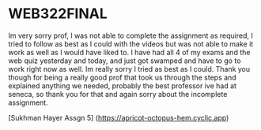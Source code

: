 # WEB322FINAL

Im very sorry prof, I was not able to complete the assignment as required, I tried to follow as best as I could with the videos but was not able to make it work as well as I would have liked to. I have had all 4 of my exams and the web quiz yesterday and today, and just got swamped and have to go to work right now as well. Im really sorry I tried as best as I could. Thank you though for being a really good prof that took us through the steps and explained anything we needed, probably the best professor ive had at seneca, so thank you for that and again sorry about the incomplete assignment. 


[Sukhman Hayer Assgn 5] (https://apricot-octopus-hem.cyclic.app)

